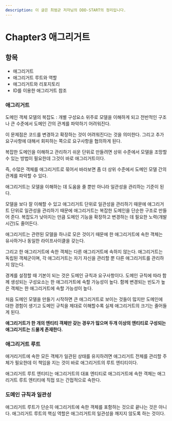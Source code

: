 ```yaml
---
description: 이 글은 최범균 저자님의 DDD-START의 정리입니다.
---
```


# Chapter3 애그리거트

## 항목

* 애그리거트
* 애그리거트 루트와 역할
* 애그리거트와 리포지토리
* ID를 이용한 애그리거트 참조

### 애그리거트

도메인 객체 모델의 복잡도 : 개별 구성요소 위주로 모델을 이해하게 되고 전반적인 구조나 큰 수준에서 도메인 간의 관계를 파악하기 어려워진다.

이 문제점은 코드를 변경하고 확장하는 것이 어려워진다는 것을 의미한다. 그리고 추가 요구사항에 대해서 회피하는 쪽으로 요구사항을 협의하게 된다.

복잡한 도메인을 이해하고 관리하기 쉬운 단위로 만들려면 상위 수준에서 모델을 조망할 수 있는 방법이 필요한데 그것이 바로 애그리거트이다.

즉, 수많은 객체를 애그리거트로 묶어서 바라보면 좀 더 상위 수준에서 도메인 모델 간의 관계를 파악할 수 있다.

애그리거트는 모델을 이해하는 데 도움을 줄 뿐만 아니라 일관성을 관리하는 기준이 된다.

모델을 보다 잘 이해할 수 있고 애그리거트 단위로 일관성을 관리하기 때문에 애그리거트 단위로 일관성을 관리하기 때문에 애그리거트는 복잡한 도메인을 단순한 구조로 만들어 준다. 복잡도가 낮아지는 만큼 도메인 기능을 확장하고 변경하는 데 필요한 노력\(개발 시간\)도 줄어든다.

애그리거트는 관련된 모델을 하나로 모은 것이기 때문에 한 애그리거트에 속한 객체는 유사하거나 동일한 라이프사이클을 갖는다.

그리고 한 애그리거트에 속한 객체는 다른 애그리거트에 속하지 않는다. 애그리거트는 독립된 객체군이며, 각 애그리거트는 자기 자신을 관리할 뿐 다른 애그리거트를 관리하지 않는다.

경계를 설정할 때 기본이 되는 것은 도메인 규칙과 요구사항이다. 도메인 규칙에 따라 함께 생성되는 구성요소는 한 애그리거트에 속할 가능성이 높다. 함께 변경되는 빈도가 높은 객체는 한 애그리거트에 속할 가능성이 높다.

처음 도메인 모델을 만들기 시작하면 큰 애그리거트로 보이는 것들이 많지만 도메인에 대한 경험이 생기고 도메인 규칙을 제대로 이해할수록 실제 애그리거트의 크기는 줄어들게 된다.

**애그리거트가 한 개의 엔티티 객체만 갖는 경우가 많으며 두개 이상의 엔티티로 구성되는 애그리거트는 드물게 존재한다.**

### 애그리거트 루트

애거리거트에 속한 모든 객체가 일관된 상태를 유지하려면 애그리거트 전체를 관리할 주체가 필요한데 이 책임을 지는 것이 바로 애그리거트의 루트 엔티티이다.

애그리거트 루트 엔티티는 애그리거트의 대표 엔티티로 애그리거트에 속한 객체는 애그리거트 루트 엔티티에 직접 또는 간접적으로 속한다.

### 도메인 규칙과 일관성

애그리거트 루트가 단순히 애그리거트에 속한 객체를 포함하는 것으로 끝나는 것은 아니다. 애그리거트 루트의 핵심 역할은 애그리거트의 일관성을 깨지지 않도록 하는 것이다.

